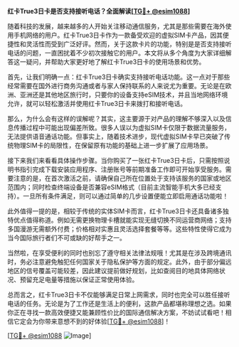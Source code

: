 **红卡True3日卡是否支持接听电话？全面解读[[TG💪+ @esim1088](https://t.me/s/esim1088)]**

随着科技的发展，越来越多的人开始关注移动通信服务，尤其是那些需要在海外使用手机网络的用户。红卡True3日卡作为一款备受欢迎的虚拟SIM卡产品，因其便捷性和灵活性而受到广泛好评。然而，关于这款卡片的功能，特别是是否支持接听电话的问题，一直困扰着不少初次接触它的用户。本文将从多个角度为大家详细解答这一疑问，并帮助大家更好地了解红卡True3日卡的使用场景和优势。

首先，让我们明确一点：红卡True3日卡确实支持接听电话功能。这一点对于那些经常需要在国外进行商务沟通或者与家人保持联系的人来说尤为重要。无论是在欧洲、亚洲还是其他地区旅行时，只要你的设备支持eSIM技术，并且当地网络环境允许，就可以轻松激活并使用红卡True3日卡来拨打和接听电话。

那么，为什么会有这样的误解呢？其实，这主要源于对产品的理解不够深入以及信息传播过程中可能出现偏差所致。很多人误以为虚拟SIM卡仅限于数据流量服务，无法提供语音通话功能。但事实上，随着技术进步，现代虚拟SIM卡早已突破了传统物理SIM卡的局限性，在保留原有功能的基础上进一步扩展了应用场景。

接下来我们来看看具体操作步骤。当你购买了一张红卡True3日卡后，只需按照说明书指引完成下载安装应用程序、注册账号等前期准备工作即可开始享受服务。需要注意的是，在首次激活之前，请确保自己所在位置处于支持该服务的国家或地区范围内；同时检查终端设备是否兼容eSIM格式（目前主流智能手机大多已经支持）。一旦所有条件满足，则可以通过简单的几步设置便能立即启用通话功能啦！

此外值得一提的是，相较于传统的实体SIM卡而言，红卡True3日卡还具备诸多独特优点值得称道。例如无需更换物理卡槽就能实现无缝切换不同运营商网络；支持多国漫游无需额外付费；价格相对实惠且灵活选择套餐等等。这些特性使得它成为当今国际旅行者们不可或缺的好帮手之一。

当然啦，在享受便利的同时也别忘了遵守相关法律法规哦！尤其是在涉及跨境通讯时，务必注意避免触犯任何国家关于隐私保护等方面的规定。此外，由于部分偏远地区的信号覆盖可能较差，因此建议提前做好规划，比如查阅目的地具体网络状况、预留充足电量等措施以保证正常使用体验。

总而言之，红卡True3日卡不仅能够满足日常上网需求，同时也完全可以胜任接听电话的任务。无论是为了工作还是生活上的便利，这款产品都堪称理想之选。如果你正在寻找一款高效便捷又能兼顾性价比的国际通信解决方案，不妨试试看吧！相信它定会为你带来意想不到的好体验[[TG💪+ @esim1088](https://t.me/s/esim1088)]！

[[TG💪+ @esim1088](https://t.me/s/esim1088) ![Image](https://i.postimg.cc/4NQfJmqS/Snipaste-2025-05-13-00-14-12.png)]